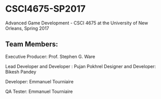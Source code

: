# CSCI4675-SP2017
Advanced Game Development - CSCI 4675 at the University of New Orleans, Spring 2017

## Team Members:
Executive Producer: Prof. Stephen G. Ware

Lead Developer and Developer : Pujan Pokhrel
Designer and Developer: Bikesh Pandey

Developer: Emmanuel Tourniaire

QA Tester: Emmanuel Tourniaire